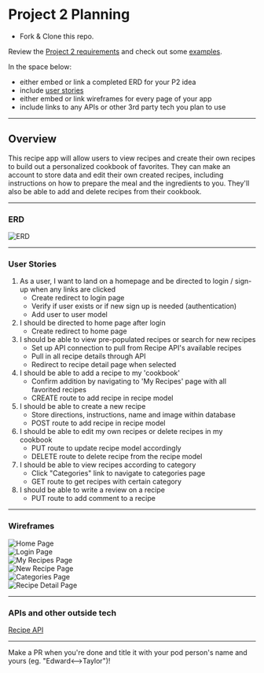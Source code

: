 # Project 2 Planning

* Fork & Clone this repo.

Review the [Project 2 requirements](https://tmdarneille.gitbook.io/seirfx/11-projects/project-2#project-feedback-evaluation) and check out some [examples](https://tmdarneille.gitbook.io/seirfx/11-projects/past-projects/project2).

In the space below:
* either embed or link a completed ERD for your P2 idea
* include [user stories](https://revelry.co/user-stories-that-dont-suck/)
* either embed or link wireframes for every page of your app
* include links to any APIs or other 3rd party tech you plan to use

----------------------------------------------------------

## Overview

This recipe app will allow users to view recipes and create their own recipes to build out a personalized cookbook of favorites. They can make an account to store data and edit their own created recipes, including instructions on how to prepare the meal and the ingredients to you. They'll also be able to add and delete recipes from their cookbook.

----------------------------------------------------------
### ERD

![ERD](ERD.png)

----------------------------------------------------------
### User Stories
1. As a user, I want to land on a homepage and be directed to login / sign-up when any links are clicked
   * Create redirect to login page
   * Verify if user exists or if new sign up is needed (authentication)
   * Add user to user model
1. I should be directed to home page after login
    * Create redirect to home page
1. I should be able to view pre-populated recipes or search for new recipes
    * Set up API connection to pull from Recipe API's available recipes
    * Pull in all recipe details through API
    * Redirect to recipe detail page when selected
1. I should be able to add a recipe to my 'cookbook'
    * Confirm addition by navigating to 'My Recipes' page with all favorited recipes
    * CREATE route to add recipe in recipe model
1. I should be able to create a new recipe
    * Store directions, instructions, name and image within database
    * POST route to add recipe in recipe model
1. I should be able to edit my own recipes or delete recipes in my cookbook
    * PUT route to update recipe model accordingly
    * DELETE route to delete recipe from the recipe model
1. I should be able to view recipes according to category
    * Click "Categories" link to navigate to categories page
    * GET route to get recipes with certain category
1. I should be able to write a review on a recipe
    * PUT route to add comment to a recipe
----------------------------------------------------------
### Wireframes

![Home Page](home-page.png)\
![Login Page](login.png)\
![My Recipes Page](my-cookbook.png)\
![New Recipe Page](new-recipe.png)\
![Categories Page](categories.png)\
![Recipe Detail Page](recipe-detail.png)

----------------------------------------------------------
### APIs and other outside tech

[Recipe API](https://rapidapi.com/webknox/api/recipe?endpoint=53aa54e4e4b0a9b1348da918)

----------------------------------------------------------

Make a PR when you're done and title it with your pod person's name and yours (eg. "Edward<-->Taylor")!
